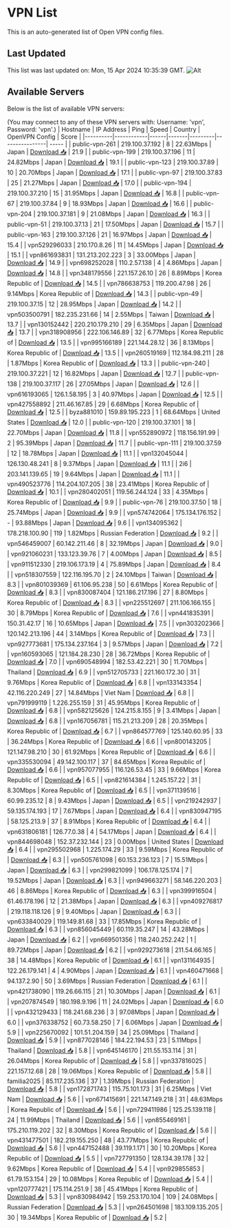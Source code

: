 # VPN List

This is an auto-generated list of Open VPN config files.

## Last Updated

This list was last updated on: Mon, 15 Apr 2024 10:35:39 GMT.
![Alt](https://repobeats.axiom.co/api/embed/186b98318ef1479477931607c1ad7d823f12451f.svg "Repobeats analytics image")

## Available Servers

Below is the list of available VPN servers:

(You may connect to any of these VPN servers with: Username: 'vpn', Password: 'vpn'.)
| Hostname | IP Address | Ping | Speed | Country | OpenVPN Config | Score |
|----------|------------|------|-------|---------|----------------| ----- |
| public-vpn-261 | 219.100.37.192 | 8 | 22.63Mbps | Japan | [Download 📥](./configs/server_0_JP.ovpn) | 21.9 |
| public-vpn-199 | 219.100.37.196 | 11 | 24.82Mbps | Japan | [Download 📥](./configs/server_1_JP.ovpn) | 19.1 |
| public-vpn-123 | 219.100.37.89 | 10 | 20.70Mbps | Japan | [Download 📥](./configs/server_2_JP.ovpn) | 17.1 |
| public-vpn-97 | 219.100.37.83 | 25 | 21.27Mbps | Japan | [Download 📥](./configs/server_3_JP.ovpn) | 17.0 |
| public-vpn-194 | 219.100.37.210 | 15 | 31.95Mbps | Japan | [Download 📥](./configs/server_4_JP.ovpn) | 16.8 |
| public-vpn-67 | 219.100.37.84 | 9 | 18.93Mbps | Japan | [Download 📥](./configs/server_5_JP.ovpn) | 16.6 |
| public-vpn-204 | 219.100.37.181 | 9 | 21.08Mbps | Japan | [Download 📥](./configs/server_6_JP.ovpn) | 16.3 |
| public-vpn-51 | 219.100.37.13 | 21 | 17.50Mbps | Japan | [Download 📥](./configs/server_7_JP.ovpn) | 15.7 |
| public-vpn-163 | 219.100.37.126 | 21 | 16.97Mbps | Japan | [Download 📥](./configs/server_8_JP.ovpn) | 15.4 |
| vpn529296033 | 210.170.8.26 | 11 | 14.45Mbps | Japan | [Download 📥](./configs/server_9_JP.ovpn) | 15.1 |
| vpn861693831 | 131.213.202.223 | 3 | 33.00Mbps | Japan | [Download 📥](./configs/server_10_JP.ovpn) | 14.9 |
| vpn698252028 | 110.2.57.138 | 4 | 4.86Mbps | Japan | [Download 📥](./configs/server_11_JP.ovpn) | 14.8 |
| vpn348179556 | 221.157.26.10 | 26 | 8.89Mbps | Korea Republic of | [Download 📥](./configs/server_12_KR.ovpn) | 14.5 |
| vpn786638753 | 119.200.47.98 | 26 | 9.14Mbps | Korea Republic of | [Download 📥](./configs/server_13_KR.ovpn) | 14.3 |
| public-vpn-49 | 219.100.37.15 | 12 | 28.95Mbps | Japan | [Download 📥](./configs/server_14_JP.ovpn) | 14.2 |
| vpn503500791 | 182.235.231.66 | 14 | 2.55Mbps | Taiwan | [Download 📥](./configs/server_15_TW.ovpn) | 13.7 |
| vpn130152442 | 220.210.179.210 | 29 | 6.35Mbps | Japan | [Download 📥](./configs/server_16_JP.ovpn) | 13.7 |
| vpn318908956 | 222.106.146.89 | 32 | 6.77Mbps | Korea Republic of | [Download 📥](./configs/server_17_KR.ovpn) | 13.5 |
| vpn995166189 | 221.144.28.12 | 36 | 8.13Mbps | Korea Republic of | [Download 📥](./configs/server_18_KR.ovpn) | 13.5 |
| vpn260519169 | 112.184.98.211 | 28 | 1.87Mbps | Korea Republic of | [Download 📥](./configs/server_19_KR.ovpn) | 13.3 |
| public-vpn-240 | 219.100.37.221 | 12 | 16.82Mbps | Japan | [Download 📥](./configs/server_20_JP.ovpn) | 12.7 |
| public-vpn-138 | 219.100.37.117 | 26 | 27.05Mbps | Japan | [Download 📥](./configs/server_21_JP.ovpn) | 12.6 |
| vpn616193065 | 126.1.58.195 | 3 | 40.97Mbps | Japan | [Download 📥](./configs/server_22_JP.ovpn) | 12.5 |
| vpn427558892 | 211.46.167.85 | 29 | 6.68Mbps | Korea Republic of | [Download 📥](./configs/server_23_KR.ovpn) | 12.5 |
| byza881010 | 159.89.195.223 | 1 | 68.64Mbps | United States | [Download 📥](./configs/server_24_US.ovpn) | 12.0 |
| public-vpn-120 | 219.100.37.101 | 18 | 22.70Mbps | Japan | [Download 📥](./configs/server_25_JP.ovpn) | 11.8 |
| vpn552890972 | 118.156.191.99 | 2 | 95.39Mbps | Japan | [Download 📥](./configs/server_26_JP.ovpn) | 11.7 |
| public-vpn-111 | 219.100.37.59 | 12 | 18.78Mbps | Japan | [Download 📥](./configs/server_27_JP.ovpn) | 11.1 |
| vpn132045044 | 126.130.48.241 | 8 | 9.37Mbps | Japan | [Download 📥](./configs/server_28_JP.ovpn) | 11.1 |
| 2i6 | 203.141.139.65 | 19 | 9.64Mbps | Japan | [Download 📥](./configs/server_29_JP.ovpn) | 11.1 |
| vpn490523776 | 114.204.107.205 | 38 | 23.41Mbps | Korea Republic of | [Download 📥](./configs/server_30_KR.ovpn) | 10.1 |
| vpn280402051 | 119.56.244.124 | 33 | 4.35Mbps | Korea Republic of | [Download 📥](./configs/server_31_KR.ovpn) | 9.9 |
| public-vpn-76 | 219.100.37.50 | 18 | 25.74Mbps | Japan | [Download 📥](./configs/server_32_JP.ovpn) | 9.9 |
| vpn574742064 | 175.134.176.152 | - | 93.88Mbps | Japan | [Download 📥](./configs/server_33_JP.ovpn) | 9.6 |
| vpn134095362 | 178.218.100.90 | 119 | 1.82Mbps | Russian Federation | [Download 📥](./configs/server_34_RU.ovpn) | 9.2 |
| vpn546459007 | 60.142.211.46 | 8 | 32.19Mbps | Japan | [Download 📥](./configs/server_35_JP.ovpn) | 9.0 |
| vpn921060231 | 133.123.39.76 | 7 | 4.00Mbps | Japan | [Download 📥](./configs/server_36_JP.ovpn) | 8.5 |
| vpn911512330 | 219.106.173.19 | 4 | 75.89Mbps | Japan | [Download 📥](./configs/server_37_JP.ovpn) | 8.4 |
| vpn518307559 | 122.116.195.70 | 2 | 24.10Mbps | Taiwan | [Download 📥](./configs/server_38_TW.ovpn) | 8.3 |
| vpn801039369 | 61.106.95.238 | 50 | 6.61Mbps | Korea Republic of | [Download 📥](./configs/server_39_KR.ovpn) | 8.3 |
| vpn830087404 | 121.186.217.196 | 27 | 8.80Mbps | Korea Republic of | [Download 📥](./configs/server_40_KR.ovpn) | 8.3 |
| vpn225512697 | 211.106.166.155 | 30 | 8.79Mbps | Korea Republic of | [Download 📥](./configs/server_41_KR.ovpn) | 7.6 |
| vpn441835391 | 150.31.42.17 | 16 | 10.65Mbps | Japan | [Download 📥](./configs/server_42_JP.ovpn) | 7.5 |
| vpn303202366 | 120.142.213.196 | 44 | 3.14Mbps | Korea Republic of | [Download 📥](./configs/server_43_KR.ovpn) | 7.3 |
| vpn927773681 | 175.134.237.164 | 3 | 9.57Mbps | Japan | [Download 📥](./configs/server_44_JP.ovpn) | 7.2 |
| vpn160593065 | 121.184.28.230 | 28 | 36.72Mbps | Korea Republic of | [Download 📥](./configs/server_45_KR.ovpn) | 7.0 |
| vpn690548994 | 182.53.42.221 | 30 | 11.70Mbps | Thailand | [Download 📥](./configs/server_46_TH.ovpn) | 6.9 |
| vpn512705733 | 221.160.172.30 | 31 | 9.76Mbps | Korea Republic of | [Download 📥](./configs/server_47_KR.ovpn) | 6.8 |
| vpn133143354 | 42.116.220.249 | 27 | 14.84Mbps | Viet Nam | [Download 📥](./configs/server_48_VN.ovpn) | 6.8 |
| vpn791999119 | 1.226.255.159 | 31 | 45.95Mbps | Korea Republic of | [Download 📥](./configs/server_49_KR.ovpn) | 6.8 |
| vpn582125626 | 124.215.8.155 | 9 | 3.41Mbps | Japan | [Download 📥](./configs/server_50_JP.ovpn) | 6.8 |
| vpn167056781 | 115.21.213.209 | 28 | 20.35Mbps | Korea Republic of | [Download 📥](./configs/server_51_KR.ovpn) | 6.7 |
| vpn864577769 | 125.140.60.95 | 33 | 36.24Mbps | Korea Republic of | [Download 📥](./configs/server_52_KR.ovpn) | 6.6 |
| vpn800143205 | 121.147.98.210 | 30 | 61.92Mbps | Korea Republic of | [Download 📥](./configs/server_53_KR.ovpn) | 6.6 |
| vpn335530094 | 49.142.100.117 | 37 | 84.65Mbps | Korea Republic of | [Download 📥](./configs/server_54_KR.ovpn) | 6.6 |
| vpn957077955 | 116.126.53.45 | 33 | 9.66Mbps | Korea Republic of | [Download 📥](./configs/server_55_KR.ovpn) | 6.5 |
| vpn821614384 | 1.245.157.22 | 31 | 8.30Mbps | Korea Republic of | [Download 📥](./configs/server_56_KR.ovpn) | 6.5 |
| vpn371139516 | 60.99.235.12 | 8 | 9.43Mbps | Japan | [Download 📥](./configs/server_57_JP.ovpn) | 6.5 |
| vpn219242937 | 59.135.174.193 | 17 | 7.67Mbps | Japan | [Download 📥](./configs/server_58_JP.ovpn) | 6.4 |
| vpn830947195 | 58.125.213.9 | 37 | 8.91Mbps | Korea Republic of | [Download 📥](./configs/server_59_KR.ovpn) | 6.4 |
| vpn631806181 | 126.77.0.38 | 4 | 54.17Mbps | Japan | [Download 📥](./configs/server_60_JP.ovpn) | 6.4 |
| vpn844698048 | 152.37.232.144 | 23 | 0.00Mbps | United States | [Download 📥](./configs/server_61_US.ovpn) | 6.4 |
| vpn295502968 | 1.225.174.29 | 33 | 9.59Mbps | Korea Republic of | [Download 📥](./configs/server_62_KR.ovpn) | 6.3 |
| vpn505761098 | 60.153.236.123 | 7 | 15.51Mbps | Japan | [Download 📥](./configs/server_63_JP.ovpn) | 6.3 |
| vpn299821099 | 106.178.125.174 | 7 | 19.52Mbps | Japan | [Download 📥](./configs/server_64_JP.ovpn) | 6.3 |
| vpn949663271 | 58.146.220.203 | 46 | 8.86Mbps | Korea Republic of | [Download 📥](./configs/server_65_KR.ovpn) | 6.3 |
| vpn399916504 | 61.46.178.196 | 12 | 21.38Mbps | Japan | [Download 📥](./configs/server_66_JP.ovpn) | 6.3 |
| vpn409276817 | 219.118.118.126 | 9 | 9.40Mbps | Japan | [Download 📥](./configs/server_67_JP.ovpn) | 6.3 |
| vpn633840029 | 119.149.81.68 | 33 | 17.85Mbps | Korea Republic of | [Download 📥](./configs/server_68_KR.ovpn) | 6.3 |
| vpn856045449 | 60.119.35.247 | 14 | 43.28Mbps | Japan | [Download 📥](./configs/server_69_JP.ovpn) | 6.2 |
| vpn669501356 | 118.240.252.242 | 1 | 89.72Mbps | Japan | [Download 📥](./configs/server_70_JP.ovpn) | 6.2 |
| vpn929273618 | 211.54.66.165 | 38 | 14.48Mbps | Korea Republic of | [Download 📥](./configs/server_71_KR.ovpn) | 6.1 |
| vpn131164935 | 122.26.179.141 | 4 | 4.90Mbps | Japan | [Download 📥](./configs/server_72_JP.ovpn) | 6.1 |
| vpn460471668 | 94.137.2.90 | 50 | 3.69Mbps | Russian Federation | [Download 📥](./configs/server_73_RU.ovpn) | 6.1 |
| vpn421738090 | 119.26.66.115 | 21 | 10.30Mbps | Japan | [Download 📥](./configs/server_74_JP.ovpn) | 6.1 |
| vpn207874549 | 180.198.9.196 | 11 | 24.02Mbps | Japan | [Download 📥](./configs/server_75_JP.ovpn) | 6.0 |
| vpn432129433 | 118.241.68.236 | 3 | 97.08Mbps | Japan | [Download 📥](./configs/server_76_JP.ovpn) | 6.0 |
| vpn376338752 | 60.73.58.250 | 7 | 6.06Mbps | Japan | [Download 📥](./configs/server_77_JP.ovpn) | 5.9 |
| vpn225670092 | 101.51.204.159 | 34 | 25.09Mbps | Thailand | [Download 📥](./configs/server_78_TH.ovpn) | 5.9 |
| vpn877028146 | 184.22.194.53 | 23 | 5.11Mbps | Thailand | [Download 📥](./configs/server_79_TH.ovpn) | 5.8 |
| vpn645146170 | 211.55.153.114 | 31 | 26.04Mbps | Korea Republic of | [Download 📥](./configs/server_80_KR.ovpn) | 5.8 |
| vpn337816025 | 221.157.12.68 | 28 | 19.06Mbps | Korea Republic of | [Download 📥](./configs/server_81_KR.ovpn) | 5.8 |
| familia2025 | 85.117.235.136 | 37 | 1.39Mbps | Russian Federation | [Download 📥](./configs/server_82_RU.ovpn) | 5.8 |
| vpn172871743 | 115.75.101.173 | 31 | 6.25Mbps | Viet Nam | [Download 📥](./configs/server_83_VN.ovpn) | 5.6 |
| vpn671415691 | 221.147.149.218 | 31 | 48.63Mbps | Korea Republic of | [Download 📥](./configs/server_84_KR.ovpn) | 5.6 |
| vpn729411986 | 125.25.139.118 | 24 | 11.99Mbps | Thailand | [Download 📥](./configs/server_85_TH.ovpn) | 5.6 |
| vpn855469161 | 175.210.119.202 | 32 | 8.30Mbps | Korea Republic of | [Download 📥](./configs/server_86_KR.ovpn) | 5.6 |
| vpn431477501 | 182.219.155.250 | 48 | 43.77Mbps | Korea Republic of | [Download 📥](./configs/server_87_KR.ovpn) | 5.6 |
| vpn447152488 | 39.119.1.171 | 30 | 10.20Mbps | Korea Republic of | [Download 📥](./configs/server_88_KR.ovpn) | 5.5 |
| vpn727791350 | 128.134.39.178 | 32 | 9.62Mbps | Korea Republic of | [Download 📥](./configs/server_89_KR.ovpn) | 5.4 |
| vpn929855853 | 61.79.153.154 | 29 | 10.08Mbps | Korea Republic of | [Download 📥](./configs/server_90_KR.ovpn) | 5.4 |
| vpn120777421 | 175.114.251.9 | 38 | 45.41Mbps | Korea Republic of | [Download 📥](./configs/server_91_KR.ovpn) | 5.3 |
| vpn830984942 | 159.253.170.104 | 109 | 24.08Mbps | Russian Federation | [Download 📥](./configs/server_92_RU.ovpn) | 5.3 |
| vpn264501698 | 183.109.135.205 | 30 | 19.34Mbps | Korea Republic of | [Download 📥](./configs/server_93_KR.ovpn) | 5.2 |
